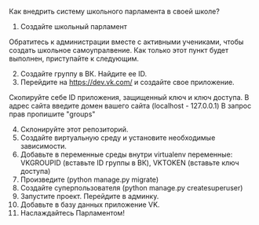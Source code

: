 Как внедрить систему школьного парламента в своей школе?

1. Создайте школьный парламент

Обратитесь к администрации вместе с активными учениками, чтобы создать школьное самоупралвение. Как только этот пункт будет выполнен, приступайте к следующим.

2. Создайте группу в ВК. Найдите ее ID.
3. Перейдите на https://dev.vk.com/ и создайте свое приложение. 

Скопируйте себе ID приложения, защищенный ключ и ключ доступа. В адрес сайта введите домен вашего сайта (localhost - 127.0.0.1)
В запрос прав пропишите "groups"

4. Склонируйте этот репозиторий.
5. Создайте виртуальную среду и установите необходимые зависимости.
6. Добавьте в переменные среды внутри virtualenv переменные:
  VKGROUPID (вставьте ID группы в ВК), VKTOKEN (вставьте ключ доступа)
7. Произведите (python manage.py migrate)
8. Создайте суперпользователя (python manage.py createsuperuser)
9. Запустите проект. Перейдите в админку.
10. Добавьте в базу данных приложение VK.
11. Наслаждайтесь Парламентом!
